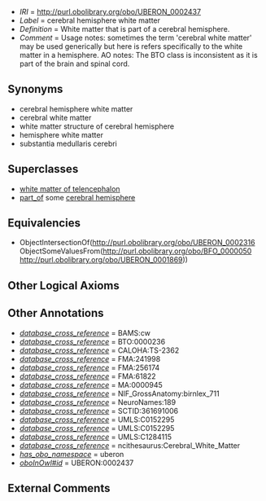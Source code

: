  * *IRI* = http://purl.obolibrary.org/obo/UBERON_0002437
 * *Label* = cerebral hemisphere white matter
 * *Definition* = White matter that is part of a cerebral hemisphere.
 * *Comment* = Usage notes: sometimes the term 'cerebral white matter' may be used generically but here is refers specifically to the white matter in a hemisphere. AO notes: The BTO class is inconsistent as it is part of the brain and spinal cord.

## Synonyms

 * cerebral hemisphere white matter
 * cerebral white matter
 * white matter structure of cerebral hemisphere
 * hemisphere white matter
 * substantia medullaris cerebri

## Superclasses

 * [white matter of telencephalon](../../UBERON/99/UBERON_0011299.md)
 * [part_of](../../BFO/50/BFO_0000050.md) some [cerebral hemisphere](../../UBERON/69/UBERON_0001869.md)

## Equivalencies

 * ObjectIntersectionOf(<http://purl.obolibrary.org/obo/UBERON_0002316> ObjectSomeValuesFrom(<http://purl.obolibrary.org/obo/BFO_0000050> <http://purl.obolibrary.org/obo/UBERON_0001869>))

## Other Logical Axioms


## Other Annotations

 * *[database_cross_reference](../../ef/oboInOwl#hasDbXref.md)* = BAMS:cw
 * *[database_cross_reference](../../ef/oboInOwl#hasDbXref.md)* = BTO:0000236
 * *[database_cross_reference](../../ef/oboInOwl#hasDbXref.md)* = CALOHA:TS-2362
 * *[database_cross_reference](../../ef/oboInOwl#hasDbXref.md)* = FMA:241998
 * *[database_cross_reference](../../ef/oboInOwl#hasDbXref.md)* = FMA:256174
 * *[database_cross_reference](../../ef/oboInOwl#hasDbXref.md)* = FMA:61822
 * *[database_cross_reference](../../ef/oboInOwl#hasDbXref.md)* = MA:0000945
 * *[database_cross_reference](../../ef/oboInOwl#hasDbXref.md)* = NIF_GrossAnatomy:birnlex_711
 * *[database_cross_reference](../../ef/oboInOwl#hasDbXref.md)* = NeuroNames:189
 * *[database_cross_reference](../../ef/oboInOwl#hasDbXref.md)* = SCTID:361691006
 * *[database_cross_reference](../../ef/oboInOwl#hasDbXref.md)* = UMLS:C0152295
 * *[database_cross_reference](../../ef/oboInOwl#hasDbXref.md)* = UMLS:C0152295
 * *[database_cross_reference](../../ef/oboInOwl#hasDbXref.md)* = UMLS:C1284115
 * *[database_cross_reference](../../ef/oboInOwl#hasDbXref.md)* = ncithesaurus:Cerebral_White_Matter
 * *[has_obo_namespace](../../ce/oboInOwl#hasOBONamespace.md)* = uberon
 * *[oboInOwl#id](../../id/oboInOwl#id.md)* = UBERON:0002437

## External Comments

